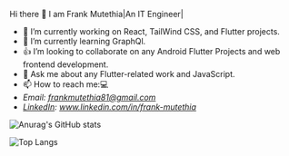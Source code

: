    Hi there 👋 I am Frank Mutethia|An IT Engineer| 

- 🔭 I’m currently working on React, TailWind CSS, and Flutter projects.
- 🌱 I’m currently learning GraphQl.
- 👍 I’m looking to collaborate on any Android Flutter Projects and web frontend development.
- 💬 Ask me about any Flutter-related work and JavaScript.
- 📫 How to reach me:💻
 -   *Email: frankmutethia81@gmail.com*
 -  *[LinkedIn](www.linkedin.com/in/frank-mutethia): www.linkedin.com/in/frank-mutethia*
<!-- - ⚡ Fun fact: A dollar might just make that lane switch. -->

![Anurag's GitHub stats](https://github-readme-stats.vercel.app/api?username=frankmutethia&theme=blue-green&show_icons=true)

![Top Langs](https://github-readme-stats.vercel.app/api/top-langs/?username=frankmutethia&layout=compact)


